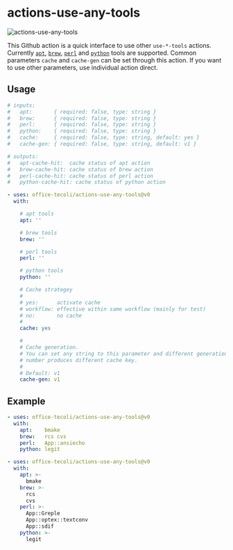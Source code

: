 # actions-use-any-tools

![actions-use-any-tools](https://github.com/office-tecoli/actions-use-any-tools/actions/workflows/test.yml/badge.svg)

This Github action is a quick interface to use other `use-*-tools`
actions.  Currently
[`apt`](https://github.com/office-tecoli/actions-use-apt-tools),
[`brew`](https://github.com/office-tecoli/actions-use-brew-tools),
[`perl`](https://github.com/office-tecoli/actions-use-perl-tools)
and
[`python`](https://github.com/office-tecoli/actions-use-python-tools)
tools are supported.  Common parameters `cache` and `cache-gen` can be
set through this action.  If you want to use other parameters, use
individual action direct.

## Usage

```yaml
# inputs:
#   apt:       { required: false, type: string }
#   brew:      { required: false, type: string }
#   perl:      { required: false, type: string }
#   python:    { required: false, type: string }
#   cache:     { required: false, type: string, default: yes }
#   cache-gen: { required: false, type: string, default: v1 }

# outputs:
#   apt-cache-hit:  cache status of apt action
#   brew-cache-hit: cache status of brew action
#   perl-cache-hit: cache status of perl action
#   python-cache-hit: cache status of python action

- uses: office-tecoli/actions-use-any-tools@v0
  with:

    # apt tools
    apt: ''

    # brew tools
    brew: ''

    # perl tools
    perl: ''

    # python tools
    python: ''

    # Cache strategey
    #
    # yes:      activate cache
    # workflow: effective within same workflow (mainly for test)
    # no:       no cache
    #
    cache: yes

    #
    # Cache generation.
    # You can set any string to this parameter and different generation
    # number produces different cache key.
    #
    # Default: v1
    cache-gen: v1

```

## Example

```yaml
- uses: office-tecoli/actions-use-any-tools@v0
  with:
    apt:    bmake
    brew:   rcs cvs
    perl:   App::ansiecho
    python: legit
```

```yaml
- uses: office-tecoli/actions-use-any-tools@v0
  with:
    apt: >-
      bmake
    brew: >-
      rcs
      cvs
    perl: >-
      App::Greple
      App::optex::textconv
      App::sdif
    python: >-
      legit
```
